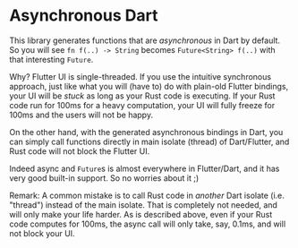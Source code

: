 # Asynchronous Dart

This library generates functions that are *asynchronous* in Dart by default. So you will see `fn f(..) -> String` becomes `Future<String> f(..)` with that interesting `Future`.

Why? Flutter UI is single-threaded. If you use the intuitive synchronous approach, just like what you will (have to) do with plain-old Flutter bindings, your UI will be *stuck* as long as your Rust code is executing. If your Rust code run for 100ms for a heavy computation, your UI will fully freeze for 100ms and the users will not be happy.

On the other hand, with the generated asynchronous bindings in Dart, you can simply call functions directly in main isolate (thread) of Dart/Flutter, and Rust code will not block the Flutter UI.

Indeed async and `Future`s is almost everywhere in Flutter/Dart, and it has very good built-in support. So no worries about it ;)

Remark: A common mistake is to call Rust code in *another* Dart isolate (i.e. "thread") instead of the main isolate. That is completely not needed, and will only make your life harder. As is described above, even if your Rust code computes for 100ms, the async call will only take, say, 0.1ms, and will not block your UI.

